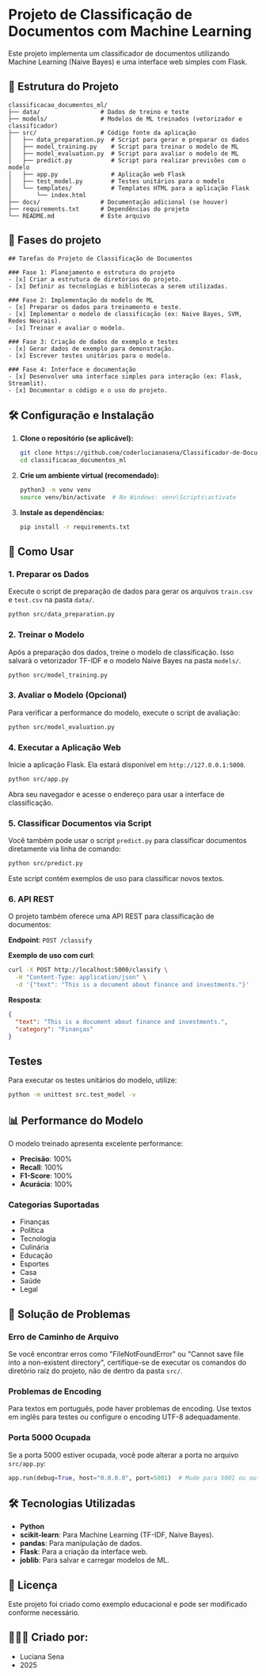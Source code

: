 # Projeto de Classificação de Documentos com Machine Learning

Este projeto implementa um classificador de documentos utilizando Machine Learning (Naive Bayes) e uma interface web simples com Flask.

## 🚀 Estrutura do Projeto

```
classificacao_documentos_ml/
├── data/                 # Dados de treino e teste
├── models/               # Modelos de ML treinados (vetorizador e classificador)
├── src/                  # Código fonte da aplicação
│   ├── data_preparation.py  # Script para gerar e preparar os dados
│   ├── model_training.py    # Script para treinar o modelo de ML
│   ├── model_evaluation.py  # Script para avaliar o modelo de ML
│   ├── predict.py           # Script para realizar previsões com o modelo
│   ├── app.py               # Aplicação web Flask
│   ├── test_model.py        # Testes unitários para o modelo
│   └── templates/           # Templates HTML para a aplicação Flask
│       └── index.html
├── docs/                 # Documentação adicional (se houver)
├── requirements.txt      # Dependências do projeto
└── README.md             # Este arquivo
```

## 🚀 Fases do projeto
```
## Tarefas do Projeto de Classificação de Documentos

### Fase 1: Planejamento e estrutura do projeto
- [x] Criar a estrutura de diretórios do projeto.
- [x] Definir as tecnologias e bibliotecas a serem utilizadas.

### Fase 2: Implementação do modelo de ML
- [x] Preparar os dados para treinamento e teste.
- [x] Implementar o modelo de classificação (ex: Naive Bayes, SVM, Redes Neurais).
- [x] Treinar e avaliar o modelo.

### Fase 3: Criação de dados de exemplo e testes
- [x] Gerar dados de exemplo para demonstração.
- [x] Escrever testes unitários para o modelo.

### Fase 4: Interface e documentação
- [x] Desenvolver uma interface simples para interação (ex: Flask, Streamlit).
- [x] Documentar o código e o uso do projeto.
```

## 🛠️ Configuração e Instalação

1.  **Clone o repositório (se aplicável):**

    ```bash
    git clone https://github.com/coderlucianasena/Classificador-de-Documentos-ML.git
    cd classificacao_documentos_ml
    ```

2.  **Crie um ambiente virtual (recomendado):**

    ```bash
    python3 -m venv venv
    source venv/bin/activate  # No Windows: venv\Scripts\activate
    ```

3.  **Instale as dependências:**

    ```bash
    pip install -r requirements.txt
    ```

## 📖 Como Usar

### 1. Preparar os Dados

Execute o script de preparação de dados para gerar os arquivos `train.csv` e `test.csv` na pasta `data/`.

```bash
python src/data_preparation.py
```

### 2. Treinar o Modelo

Após a preparação dos dados, treine o modelo de classificação. Isso salvará o vetorizador TF-IDF e o modelo Naive Bayes na pasta `models/`.

```bash
python src/model_training.py
```

### 3. Avaliar o Modelo (Opcional)

Para verificar a performance do modelo, execute o script de avaliação:

```bash
python src/model_evaluation.py
```

### 4. Executar a Aplicação Web

Inicie a aplicação Flask. Ela estará disponível em `http://127.0.0.1:5000`.

```bash
python src/app.py
```

Abra seu navegador e acesse o endereço para usar a interface de classificação.

### 5. Classificar Documentos via Script

Você também pode usar o script `predict.py` para classificar documentos diretamente via linha de comando:

```bash
python src/predict.py
```

Este script contém exemplos de uso para classificar novos textos.

### 6. API REST

O projeto também oferece uma API REST para classificação de documentos:

**Endpoint**: `POST /classify`

**Exemplo de uso com curl**:
```bash
curl -X POST http://localhost:5000/classify \
  -H "Content-Type: application/json" \
  -d '{"text": "This is a document about finance and investments."}'
```

**Resposta**:
```json
{
  "text": "This is a document about finance and investments.",
  "category": "Finanças"
}
```

## Testes

Para executar os testes unitários do modelo, utilize:

```bash
python -m unittest src.test_model -v
```

## 📊 Performance do Modelo

O modelo treinado apresenta excelente performance:

- **Precisão**: 100%
- **Recall**: 100%
- **F1-Score**: 100%
- **Acurácia**: 100%

### Categorias Suportadas
- Finanças
- Política
- Tecnologia
- Culinária
- Educação
- Esportes
- Casa
- Saúde
- Legal

## 🔧 Solução de Problemas

### Erro de Caminho de Arquivo
Se você encontrar erros como "FileNotFoundError" ou "Cannot save file into a non-existent directory", certifique-se de executar os comandos do diretório raiz do projeto, não de dentro da pasta `src/`.

### Problemas de Encoding
Para textos em português, pode haver problemas de encoding. Use textos em inglês para testes ou configure o encoding UTF-8 adequadamente.

### Porta 5000 Ocupada
Se a porta 5000 estiver ocupada, você pode alterar a porta no arquivo `src/app.py`:
```python
app.run(debug=True, host="0.0.0.0", port=5001)  # Mude para 5001 ou outra porta
```

## 🛠️ Tecnologias Utilizadas

-   **Python**
-   **scikit-learn**: Para Machine Learning (TF-IDF, Naive Bayes).
-   **pandas**: Para manipulação de dados.
-   **Flask**: Para a criação da interface web.
-   **joblib**: Para salvar e carregar modelos de ML.

## 📝 Licença

Este projeto foi criado como exemplo educacional e pode ser modificado conforme necessário.

## 👩🏻‍💻 Criado por:

- Luciana Sena 
- 2025
